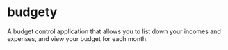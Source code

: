 # budgety
A budget control application that allows you to list down your incomes and expenses, and view your budget for each month.
